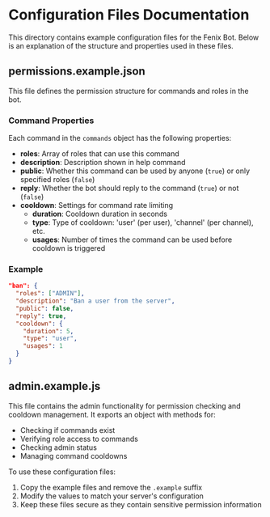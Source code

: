 # Configuration Files Documentation

This directory contains example configuration files for the Fenix Bot. Below is an explanation of the structure and properties used in these files.

## permissions.example.json

This file defines the permission structure for commands and roles in the bot.

### Command Properties

Each command in the `commands` object has the following properties:

- **roles**: Array of roles that can use this command
- **description**: Description shown in help command
- **public**: Whether this command can be used by anyone (`true`) or only specified roles (`false`)
- **reply**: Whether the bot should reply to the command (`true`) or not (`false`)
- **cooldown**: Settings for command rate limiting
  - **duration**: Cooldown duration in seconds
  - **type**: Type of cooldown: 'user' (per user), 'channel' (per channel), etc.
  - **usages**: Number of times the command can be used before cooldown is triggered

### Example

```json
"ban": {
  "roles": ["ADMIN"],
  "description": "Ban a user from the server",
  "public": false,
  "reply": true,
  "cooldown": {
    "duration": 5,
    "type": "user",
    "usages": 1
  }
}
```

## admin.example.js

This file contains the admin functionality for permission checking and cooldown management. It exports an object with methods for:

- Checking if commands exist
- Verifying role access to commands
- Checking admin status
- Managing command cooldowns

To use these configuration files:

1. Copy the example files and remove the `.example` suffix
2. Modify the values to match your server's configuration
3. Keep these files secure as they contain sensitive permission information
